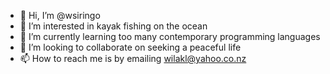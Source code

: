 - 👋 Hi, I’m @wsiringo
- 👀 I’m interested in kayak fishing on the ocean
- 🌱 I’m currently learning too many contemporary programming languages
- 💞️ I’m looking to collaborate on seeking a peaceful life
- 📫 How to reach me is by emailing wilakl@yahoo.co.nz

<!---
wsiringo/wsiringo is a ✨ special ✨ repository because its `README.md` (this file) appears on your GitHub profile.
You can click the Preview link to take a look at your changes.
--->
